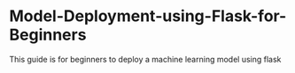 # Model-Deployment-using-Flask-for-Beginners
This guide is for beginners to deploy a machine learning model using flask
